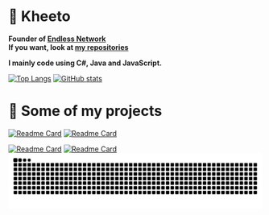 # 📌 Kheeto
<b>Founder of [Endless Network](https://github.com/Endless-Development)</b><br>
<b>If you want, look at [my repositories](https://github.com/Kheeto?tab=repositories)<br></b>

<b>I mainly code using C#, Java and JavaScript.</b>

[![Top Langs](https://github-readme-stats.vercel.app/api/top-langs/?username=Kheeto&theme=react&hide_border=true&langs_count=3)](https://github.com/anuraghazra/github-readme-stats)
[![GitHub stats](https://github-readme-stats.vercel.app/api?username=Kheeto&theme=react&count_private=true&show_icons=true&cache_seconds=1800&hide_border=true&include_all_commits=false&disable_animations=true&hide_title=true)](https://github.com/anuraghazra/github-readme-stats)

# 📢 Some of my projects
[![Readme Card](https://github-readme-stats.vercel.app/api/pin/?username=Kheeto&repo=Unity-SCS&theme=react&show_owner=true&hide_border=true)](https://github.com/Kheeto/Unity-SCS)
[![Readme Card](https://github-readme-stats.vercel.app/api/pin/?username=Endless-Development&repo=EndlessBot-js-v14&theme=react&show_owner=true&hide_border=true)](https://github.com/Endless-Development/EndlessBot-js-v14)

[![Readme Card](https://github-readme-stats.vercel.app/api/pin/?username=Endless-Development&repo=EndlessBot-Cs&theme=react&show_owner=true&hide_border=true)](https://github.com/Endless-Development/EndlessBot-Cs)
[![Readme Card](https://github-readme-stats.vercel.app/api/pin/?username=NodeMod&repo=NodeMod&theme=react&show_owner=true&hide_border=true)](https://github.com/NodeMod/NodeMod)
<a href=#><img src="github-user-contribution.svg"></a>
